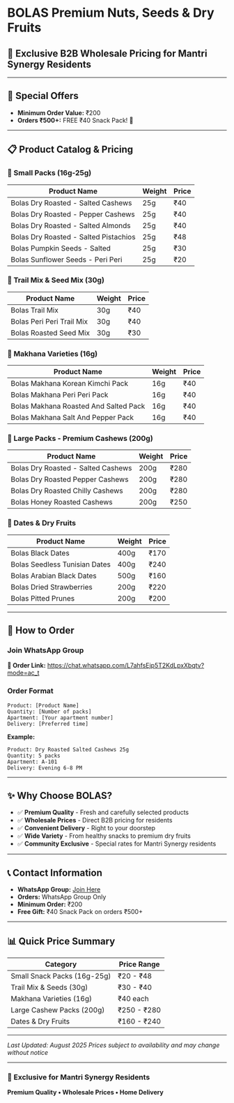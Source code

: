# BOLAS Premium Nuts, Seeds & Dry Fruits

## 🌟 Exclusive B2B Wholesale Pricing for Mantri Synergy Residents

---

## 🎁 Special Offers

- **Minimum Order Value:** ₹200
- **Orders ₹500+:** FREE ₹40 Snack Pack! 🎁

---

## 📋 Product Catalog & Pricing

### 🥜 Small Packs (16g-25g)

| Product Name | Weight | Price |
|--------------|--------|-------|
| Bolas Dry Roasted - Salted Cashews | 25g | ₹40 |
| Bolas Dry Roasted - Pepper Cashews | 25g | ₹40 |
| Bolas Dry Roasted - Salted Almonds | 25g | ₹40 |
| Bolas Dry Roasted - Salted Pistachios | 25g | ₹48 |
| Bolas Pumpkin Seeds - Salted | 25g | ₹30 |
| Bolas Sunflower Seeds - Peri Peri | 25g | ₹20 |

### 🌰 Trail Mix & Seed Mix (30g)

| Product Name | Weight | Price |
|--------------|--------|-------|
| Bolas Trail Mix | 30g | ₹40 |
| Bolas Peri Peri Trail Mix | 30g | ₹40 |
| Bolas Roasted Seed Mix | 30g | ₹30 |

### 🍿 Makhana Varieties (16g)

| Product Name | Weight | Price |
|--------------|--------|-------|
| Bolas Makhana Korean Kimchi Pack | 16g | ₹40 |
| Bolas Makhana Peri Peri Pack | 16g | ₹40 |
| Bolas Makhana Roasted And Salted Pack | 16g | ₹40 |
| Bolas Makhana Salt And Pepper Pack | 16g | ₹40 |

### 🥜 Large Packs - Premium Cashews (200g)

| Product Name | Weight | Price |
|--------------|--------|-------|
| Bolas Dry Roasted - Salted Cashews | 200g | ₹280 |
| Bolas Dry Roasted Pepper Cashews | 200g | ₹280 |
| Bolas Dry Roasted Chilly Cashews | 200g | ₹280 |
| Bolas Honey Roasted Cashews | 200g | ₹250 |

### 🌴 Dates & Dry Fruits

| Product Name | Weight | Price |
|--------------|--------|-------|
| Bolas Black Dates | 400g | ₹170 |
| Bolas Seedless Tunisian Dates | 400g | ₹240 |
| Bolas Arabian Black Dates | 500g | ₹160 |
| Bolas Dried Strawberries | 200g | ₹220 |
| Bolas Pitted Prunes | 200g | ₹200 |

---

## 🛒 How to Order

### Join WhatsApp Group
**🔗 Order Link:** https://chat.whatsapp.com/L7ahfsEjp5T2KdLpxXbqtv?mode=ac_t

### Order Format
```
Product: [Product Name]
Quantity: [Number of packs]
Apartment: [Your apartment number]
Delivery: [Preferred time]
```

**Example:**
```
Product: Dry Roasted Salted Cashews 25g
Quantity: 5 packs
Apartment: A-101
Delivery: Evening 6-8 PM
```

---

## ✨ Why Choose BOLAS?

- ✅ **Premium Quality** - Fresh and carefully selected products
- ✅ **Wholesale Prices** - Direct B2B pricing for residents
- ✅ **Convenient Delivery** - Right to your doorstep
- ✅ **Wide Variety** - From healthy snacks to premium dry fruits
- ✅ **Community Exclusive** - Special rates for Mantri Synergy residents

---

## 📞 Contact Information

- **WhatsApp Group:** [Join Here](https://chat.whatsapp.com/L7ahfsEjp5T2KdLpxXbqtv?mode=ac_t)
- **Orders:** WhatsApp Group Only
- **Minimum Order:** ₹200
- **Free Gift:** ₹40 Snack Pack on orders ₹500+

---

## 📊 Quick Price Summary

| Category | Price Range |
|----------|-------------|
| Small Snack Packs (16g-25g) | ₹20 - ₹48 |
| Trail Mix & Seeds (30g) | ₹30 - ₹40 |
| Makhana Varieties (16g) | ₹40 each |
| Large Cashew Packs (200g) | ₹250 - ₹280 |
| Dates & Dry Fruits | ₹160 - ₹240 |

---

*Last Updated: August 2025*
*Prices subject to availability and may change without notice*

---

### 🏢 Exclusive for Mantri Synergy Residents
**Premium Quality • Wholesale Prices • Home Delivery**
